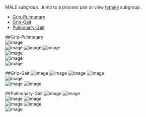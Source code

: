 MALE subgroup. Jump to a process pair or view [female](https://github.com/IALSA/IALSA-2015-Portland/blob/master/reports/physical/scatter_matrix/figure_rmd/by_process_pair.md) subgroup.   

* [Grip-Pulmonary](/reports/physical/scatter_matrix/figure_rmd_male/by_process_pair.md#grip-pulmonary)  
* [Grip-Gait](/reports/physical/scatter_matrix/figure_rmd_male/by_process_pair.md#grip-gait)  
* [Pulmonary-Gait](/reports/physical/scatter_matrix/figure_rmd_male/by_process_pair.md#pulmonary-gait)  


##Grip-Pulmonary   
![image](eas_male_aehplus_grip_pef-1.png)  
![image](elsa_male_aehplus_grip_fev-1.png) 
![image](hrs_male_aehplus_grip_pef-1.png) 
![image](lasa_male_aehplus_grip_pef-1.png)  
![image](octo_male_aehplus_grip_pef-1.png)  
![image](radc_male_aehplus_grip_fev-1.png)  
![image](satsa_male_aehplus_grip_fev-1.png) 

##Grip-Gait
![image](eas_male_aehplus_grip_gait-1.png)
![image](elsa_male_aehplus_grip_gait-1.png) 
![image](hrs_male_aehplus_grip_gait-1.png) 
![image](lasa_male_aehplus_grip_gait-1.png)   
![image](octo_male_aehplus_grip_gait-1.png)  
![image](radc_male_aehplus_grip_gait-1.png) 
![image](satsa_male_aehplus_grip_gait-1.png)  

##Pulmonary-Gait
![image](eas_male_aehplus_pef_gait-1.png) 
![image](elsa_male_aehplus_fev_gait-1.png)  
![image](hrs_male_aehplus_pef_gait-1.png) 
![image](lasa_male_aehplus_pef_gait-1.png)  
![image](octo_male_aehplus_pef_gait-1.png)
![image](radc_male_aehplus_fev_gait-1.png)  
![image](satsa_male_aehplus_fev_gait-1.png)
